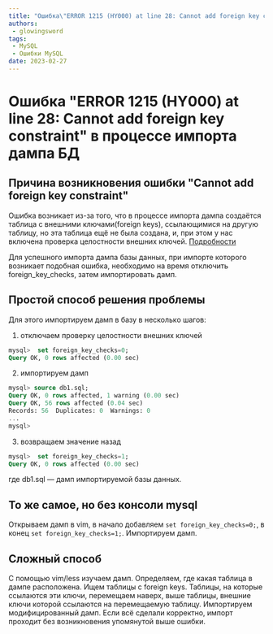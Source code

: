 ```yaml
---
title: "Ошибка\"ERROR 1215 (HY000) at line 28: Cannot add foreign key constraint\" в процессе импорта дампа БД"
authors: 
 - glowingsword
tags:
 - MySQL
 - Ошибки MySQL
date: 2023-02-27
---
```

# Ошибка \"ERROR 1215 (HY000) at line 28: Cannot add foreign key constraint\" в процессе импорта дампа БД

## Причина возникновения ошибки \"Cannot add foreign key constraint\"

Ошибка возникает из-за того, что в процессе импорта дампа создаётся таблица с внешними ключами(foreign keys), ссылающимися на другую таблицу, но эта таблица ещё не была создана, и,  при этом у нас включена проверка целостности внешних ключей. [Подробности](https://stackoverflow.com/questions/15534977/mysql-cannot-add-foreign-key-constraint)

Для успешного импорта дампа базы данных, при импорте которого возникает подобная ошибка, необходимо на время отключить foreign_key_checks, затем импортировать дамп.

## Простой способ решения проблемы

Для этого импортируем дамп в базу в несколько шагов:

1. отключаем проверку целостности внешних ключей
```sql
mysql>  set foreign_key_checks=0;
Query OK, 0 rows affected (0.00 sec)
```
2. импортируем дамп
```sql
mysql> source db1.sql;
Query OK, 0 rows affected, 1 warning (0.00 sec)
Query OK, 56 rows affected (0.04 sec)
Records: 56  Duplicates: 0  Warnings: 0
...
mysql>
```
3. возвращаем значение назад

```sql
mysql>  set foreign_key_checks=1;
Query OK, 0 rows affected (0.00 sec)
```

где db1.sql — дамп импортируемой базы данных.

## То же самое, но без консоли mysql

Открываем дамп в vim, в начало добавляем ```set foreign_key_checks=0;```, в конец ```set foreign_key_checks=1;```. Импортируем дамп.

## Сложный способ

С помощью vim/less изучаем дамп. Определяем, где какая таблица в дампе расположена. Ищем таблицы с foreign keys. Таблицы, на которые ссылаются эти ключи, перемещаем наверх, выше таблицы, внешние ключи которой ссылаются на перемещаемую таблицу. Импортируем модифицированный дамп. Если всё сделали корректно, импорт проходит без возникновения упомянутой выше ошибки.